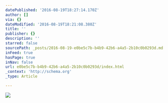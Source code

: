 ```yaml
---
datePublished: '2016-08-19T18:27:14.170Z'
author: []
via: {}
dateModified: '2016-08-19T18:21:08.380Z'
title: ''
publisher: {}
description: ''
starred: false
sourcePath: _posts/2016-08-19-e0be5c7b-b4b9-42b6-a4a5-2b10c0b0293d.md
inFeed: true
hasPage: true
inNav: false
url: e0be5c7b-b4b9-42b6-a4a5-2b10c0b0293d/index.html
_context: 'http://schema.org'
_type: Article

---
```

![](https://the-grid-user-content.s3-us-west-2.amazonaws.com/89ed0df2-97a0-43a3-9b65-d6d8ef15a0a1.jpg)